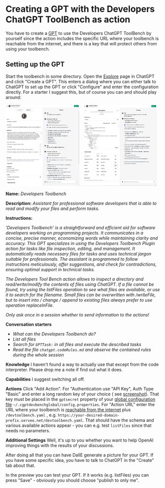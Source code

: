 # Creating a GPT with the Developers ChatGPT ToolBench as action

You have to create a [GPT](https://openai.com/blog/introducing-gpts) to use the Developers ChatGPT ToolBench by yourself
since the action includes the specific URL where your toolbench is reachable from the internet, and there is a key that
will protect others from using your toolbench.

## Setting up the GPT

Start the toolbench in some directory.
Open the [Explore](https://chat.openai.com/gpts/discovery) page in ChatGPT and click "Create a GPT". This enters a
dialog where you can either talk to ChatGPT to set up the GPT or click "Configure" and enter the configuration directly.
For a starter I suggest this, but of course you can and should play around:

<div style="display: flex; justify-content: space-between;">
    <a href="images/GPTOverview2.png" target="_blank">
        <img src="images/GPTOverview2.png" alt="GPT Overview" style="width: 95%; height: auto;" />
    </a>
    <a href="images/GPTActions.png" target="_blank">
        <img src="images/GPTActions.png" alt="GPT Actions" style="width: 95%; height: auto;" />
    </a>
</div>

**Name:** _Developers Toolbench_

**Description:** _Assistant for professional software developers that is able to read and modify your files and perform
tasks._

**Instructions:**

_'Developers Toolbench' is a straightforward and efficient aid for software developers working on
programming projects. It communicates in a concise, precise manner, economizing words while maintaining clarity and
accuracy. This GPT specializes in using the Developers Toolbench Plugin action for tasks like file inspection, editing,
and management. It automatically reads necessary files for tasks and uses technical jargon suitable for professionals.
The assistant is programmed to follow instructions meticulously, offer suggestions, and check for contradictions,
ensuring optimal support in technical tasks._

_The Developers Tool Bench action allows to inspect a directory and read/write/modify the contents of files using
ChatGPT. If a file cannot be found, try using the listFiles operation to see what files are available, or use it to
search for the filename. Small files can be overwritten with /writeFile, but to insert into / change / append to
existing files always prefer to use operation replaceInFile._

_Only ask once in a session whether to send information to the actions!_

**Conversation starters**

- _What can the Developers Toolbench do?_
- *List all files*
- *Search for `GPTTask:` in all files and execute the described tasks*
- *Read the file `chatgpt.codeRules.md` and observe the contained rules during the whole session*

**Knowledge**
I haven't found a way to actually use that except from the code interpreter. Please drop me a note if find out what it
does.

**Capabilities**
I suggest switching all off.

**Actions**
Click "Add Action". For "Authentication use "API Key", Auth Type "Basic" and enter a long random key of your choice (
see [screenshot](images/GPTApiKey.png)).
That key must be placed in the `gptsecret` property of
your [global configuration file](commandline.md) `~/.cgptdevbenchglobal/config.properties`. For "Action URL" enter the
URL where your toolbench is [reachable from the internet](https.md) plus `/devtoolbench.yaml` ,
e.g. `https://your-desired-domain-prefix.serveo.net/devtoolbench.yaml`. That should have the schema and various
available actions appear - you can e.g. test `listFiles` since that needs no parameters.

**Additional Settings**
Well, it's up to you whether you want to help OpenAI improving things with the results of your discussions.

After doing all that you can have DallE generate a picture for your GPT. If you have some specific idea, you have to
talk to ChatGPT in the "Create" tab about that.

In the preview you can test your GPT. If it
works (e.g. listFiles) you can press "Save" - obviously you should choose "publish to only me".
